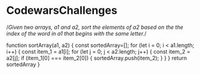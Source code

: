 # CodewarsChallenges
/*Given two arrays, a1 and a2, sort the elements of a2 based on the the index of the word in a1 that begins with the same letter.*/


function sortArray(a1, a2) {
   const sortedArray=[];
    for (let i = 0; i < a1.length; i++) {
  const item_1 = a1[i];
  for (let j = 0; j < a2.length; j++) {
    const item_2 = a2[j];
    if (item_1[0] === item_2[0]) {
      sortedArray.push(item_2);
    }
  }
}
  return sortedArray
  }
